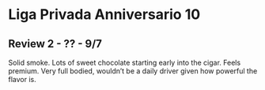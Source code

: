 # Liga Privada Anniversario 10

## Review 2 - ?? - 9/7

Solid smoke. Lots of sweet chocolate starting early into the cigar. Feels premium. Very full bodied, wouldn’t be a daily driver given how powerful the flavor is.
